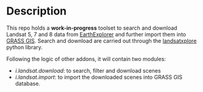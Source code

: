 # Description

This repo holds a **work-in-progress** toolset to search and 
download Landsat 5, 7 and 8 data from 
[EarthExplorer](https://earthexplorer.usgs.gov/) and further 
import them into [GRASS GIS](https://grass.osgeo.org/). 
Search and download are carried out through the
[landsatxplore](https://github.com/yannforget/landsatxplore) 
python library.

Following the logic of other addons, it will contain two 
modules: 
- *i.landsat.download*: to search, filter and download scenes
- *i.landsat.import*: to import the downloaded scenes into GRASS GIS database.